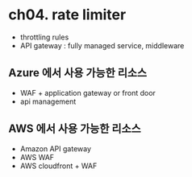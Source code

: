 # ch04. rate limiter
- throttling rules
- API gateway : fully managed service, middleware

## Azure 에서 사용 가능한 리소스
- WAF + application gateway or front door
- api management

## AWS 에서 사용 가능한 리소스
- Amazon API gateway
- AWS WAF
- AWS cloudfront + WAF
